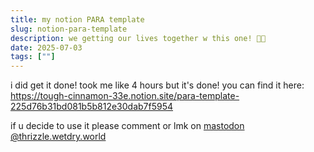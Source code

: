 ```yaml
---
title: my notion PARA template
slug: notion-para-template
description: we getting our lives together w this one! 💯💯
date: 2025-07-03
tags: [""]
---
```


i did get it done! took me like 4 hours but it's done! you can find it here:<br/> https://tough-cinnamon-33e.notion.site/para-template-225d76b31bd081b5b812e30dab7f5954

if u decide to use it please comment or lmk on [mastodon @thrizzle.wetdry.world](https://wetdry.world/@thrizzle)
